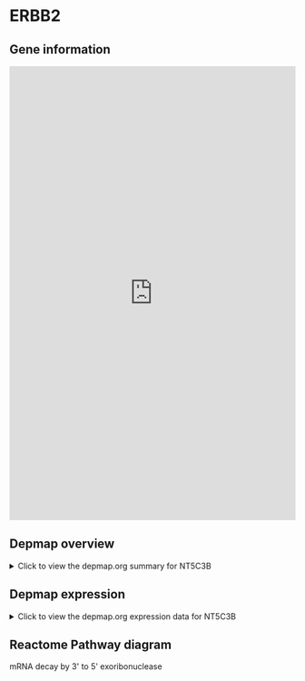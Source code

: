 <h1>ERBB2</h1>

<h2>Gene information</h2>
<iframe src="https://depmap.org/portal/gene/NT5C3B?tab=about" style="border:none;width:100%;height:800px"></iframe>

<h2>Depmap overview</h2>
<details>
  <summary>Click to view the depmap.org summary for NT5C3B</summary>
  <iframe src="https://depmap.org/portal/gene/NT5C3B?tab=overview" style="border:none;width:100%;height:800px"></iframe>
</details>

<h2>Depmap expression</h2>
<details>
  <summary>Click to view the depmap.org expression data for NT5C3B</summary>
  <iframe src="https://depmap.org/portal/gene/NT5C3B?tab=characterization" style="border:none;width:100%;height:800px"></iframe>
</details>



<h2>Reactome Pathway diagram</h2>
mRNA decay by 3' to 5' exoribonuclease
<div id="diagramHolder"></div>

<script>
    //Creating the Reactome Diagram widget
    //Take into account a proxy needs to be set up in your server side pointing to www.reactome.org
    function onReactomeDiagramReady(){  //This function is automatically called when the widget code is ready to be used
        var diagram = Reactome.Diagram.create({
            "placeHolder" : "diagramHolder",
            "width" : 900,
            "height" : 500
        });

        //Initialising it to the "Hemostasis" pathway
        diagram.loadDiagram("R-HSA-429958");

        //Adding different listeners

        diagram.onDiagramLoaded(function (loaded) {
            console.info("Loaded ", loaded);
            diagram.flagItems("BAD");
	    diagram.flagItems("Q92934");
            if (loaded == "R-HSA-429958") diagram.selectItem("R-HSA-429958");
        });

     }
</script>



